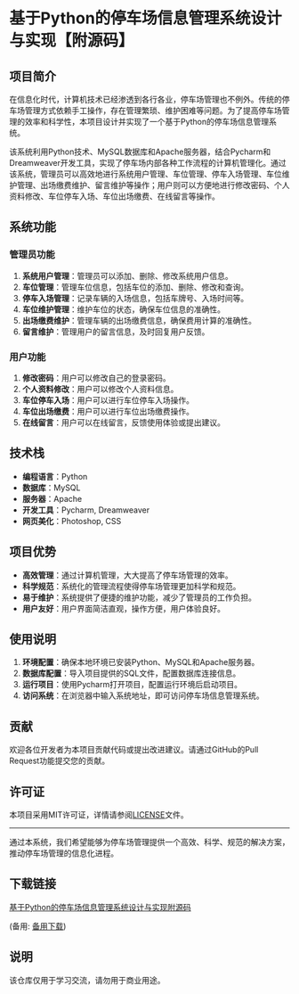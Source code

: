 # 基于Python的停车场信息管理系统设计与实现【附源码】

## 项目简介

在信息化时代，计算机技术已经渗透到各行各业，停车场管理也不例外。传统的停车场管理方式依赖手工操作，存在管理繁琐、维护困难等问题。为了提高停车场管理的效率和科学性，本项目设计并实现了一个基于Python的停车场信息管理系统。

该系统利用Python技术、MySQL数据库和Apache服务器，结合Pycharm和Dreamweaver开发工具，实现了停车场内部各种工作流程的计算机管理化。通过该系统，管理员可以高效地进行系统用户管理、车位管理、停车入场管理、车位维护管理、出场缴费维护、留言维护等操作；用户则可以方便地进行修改密码、个人资料修改、车位停车入场、车位出场缴费、在线留言等操作。

## 系统功能

### 管理员功能

1. **系统用户管理**：管理员可以添加、删除、修改系统用户信息。
2. **车位管理**：管理车位信息，包括车位的添加、删除、修改和查询。
3. **停车入场管理**：记录车辆的入场信息，包括车牌号、入场时间等。
4. **车位维护管理**：维护车位的状态，确保车位信息的准确性。
5. **出场缴费维护**：管理车辆的出场缴费信息，确保费用计算的准确性。
6. **留言维护**：管理用户的留言信息，及时回复用户反馈。

### 用户功能

1. **修改密码**：用户可以修改自己的登录密码。
2. **个人资料修改**：用户可以修改个人资料信息。
3. **车位停车入场**：用户可以进行车位停车入场操作。
4. **车位出场缴费**：用户可以进行车位出场缴费操作。
5. **在线留言**：用户可以在线留言，反馈使用体验或提出建议。

## 技术栈

- **编程语言**：Python
- **数据库**：MySQL
- **服务器**：Apache
- **开发工具**：Pycharm, Dreamweaver
- **网页美化**：Photoshop, CSS

## 项目优势

- **高效管理**：通过计算机管理，大大提高了停车场管理的效率。
- **科学规范**：系统化的管理流程使得停车场管理更加科学和规范。
- **易于维护**：系统提供了便捷的维护功能，减少了管理员的工作负担。
- **用户友好**：用户界面简洁直观，操作方便，用户体验良好。

## 使用说明

1. **环境配置**：确保本地环境已安装Python、MySQL和Apache服务器。
2. **数据库配置**：导入项目提供的SQL文件，配置数据库连接信息。
3. **运行项目**：使用Pycharm打开项目，配置运行环境后启动项目。
4. **访问系统**：在浏览器中输入系统地址，即可访问停车场信息管理系统。

## 贡献

欢迎各位开发者为本项目贡献代码或提出改进建议。请通过GitHub的Pull Request功能提交您的贡献。

## 许可证

本项目采用MIT许可证，详情请参阅[LICENSE](LICENSE)文件。

---

通过本系统，我们希望能够为停车场管理提供一个高效、科学、规范的解决方案，推动停车场管理的信息化进程。

## 下载链接
[基于Python的停车场信息管理系统设计与实现附源码](https://pan.quark.cn/s/fa8f853765e4) 

(备用: [备用下载](https://pan.baidu.com/s/1i8uMjcepE-_0uAh1bp3UjQ?pwd=1234))

## 说明

该仓库仅用于学习交流，请勿用于商业用途。
